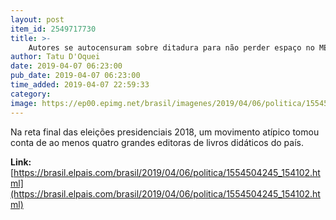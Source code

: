 ```yaml
---
layout: post
item_id: 2549717730
title: >-
    Autores se autocensuram sobre ditadura para não perder espaço no MEC de Bolsonaro
author: Tatu D'Oquei
date: 2019-04-07 06:23:00
pub_date: 2019-04-07 06:23:00
time_added: 2019-04-07 22:59:33
category: 
image: https://ep00.epimg.net/brasil/imagenes/2019/04/06/politica/1554504245_154102_1554507304_rrss_normal.jpg
---
```


Na reta final das eleições presidenciais 2018, um movimento atípico tomou conta de ao menos quatro grandes editoras de livros didáticos do país.

**Link:** [https://brasil.elpais.com/brasil/2019/04/06/politica/1554504245_154102.html](https://brasil.elpais.com/brasil/2019/04/06/politica/1554504245_154102.html)

